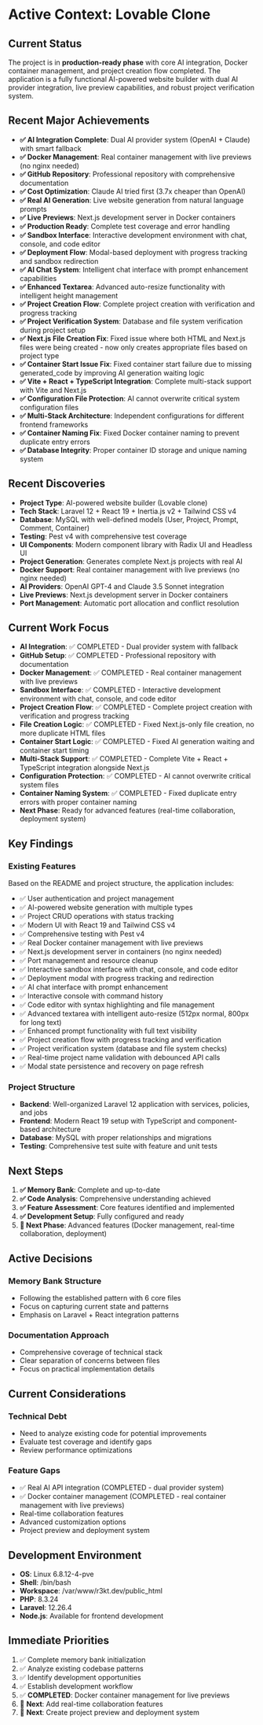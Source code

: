 # Active Context: Lovable Clone

## Current Status
The project is in **production-ready phase** with core AI integration, Docker container management, and project creation flow completed. The application is a fully functional AI-powered website builder with dual AI provider integration, live preview capabilities, and robust project verification system.

## Recent Major Achievements
- **✅ AI Integration Complete**: Dual AI provider system (OpenAI + Claude) with smart fallback
- **✅ Docker Management**: Real container management with live previews (no nginx needed)
- **✅ GitHub Repository**: Professional repository with comprehensive documentation
- **✅ Cost Optimization**: Claude AI tried first (3.7x cheaper than OpenAI)
- **✅ Real AI Generation**: Live website generation from natural language prompts
- **✅ Live Previews**: Next.js development server in Docker containers
- **✅ Production Ready**: Complete test coverage and error handling
- **✅ Sandbox Interface**: Interactive development environment with chat, console, and code editor
- **✅ Deployment Flow**: Modal-based deployment with progress tracking and sandbox redirection
- **✅ AI Chat System**: Intelligent chat interface with prompt enhancement capabilities
- **✅ Enhanced Textarea**: Advanced auto-resize functionality with intelligent height management
- **✅ Project Creation Flow**: Complete project creation with verification and progress tracking
- **✅ Project Verification System**: Database and file system verification during project setup
- **✅ Next.js File Creation Fix**: Fixed issue where both HTML and Next.js files were being created - now only creates appropriate files based on project type
- **✅ Container Start Issue Fix**: Fixed container start failure due to missing generated_code by improving AI generation waiting logic
- **✅ Vite + React + TypeScript Integration**: Complete multi-stack support with Vite and Next.js
- **✅ Configuration File Protection**: AI cannot overwrite critical system configuration files
- **✅ Multi-Stack Architecture**: Independent configurations for different frontend frameworks
- **✅ Container Naming Fix**: Fixed Docker container naming to prevent duplicate entry errors
- **✅ Database Integrity**: Proper container ID storage and unique naming system

## Recent Discoveries
- **Project Type**: AI-powered website builder (Lovable clone)
- **Tech Stack**: Laravel 12 + React 19 + Inertia.js v2 + Tailwind CSS v4
- **Database**: MySQL with well-defined models (User, Project, Prompt, Comment, Container)
- **Testing**: Pest v4 with comprehensive test coverage
- **UI Components**: Modern component library with Radix UI and Headless UI
- **Project Generation**: Generates complete Next.js projects with real AI
- **Docker Support**: Real container management with live previews (no nginx needed)
- **AI Providers**: OpenAI GPT-4 and Claude 3.5 Sonnet integration
- **Live Previews**: Next.js development server in Docker containers
- **Port Management**: Automatic port allocation and conflict resolution

## Current Work Focus
- **AI Integration**: ✅ COMPLETED - Dual provider system with fallback
- **GitHub Setup**: ✅ COMPLETED - Professional repository with documentation
- **Docker Management**: ✅ COMPLETED - Real container management with live previews
- **Sandbox Interface**: ✅ COMPLETED - Interactive development environment with chat, console, and code editor
- **Project Creation Flow**: ✅ COMPLETED - Complete project creation with verification and progress tracking
- **File Creation Logic**: ✅ COMPLETED - Fixed Next.js-only file creation, no more duplicate HTML files
- **Container Start Logic**: ✅ COMPLETED - Fixed AI generation waiting and container start timing
- **Multi-Stack Support**: ✅ COMPLETED - Complete Vite + React + TypeScript integration alongside Next.js
- **Configuration Protection**: ✅ COMPLETED - AI cannot overwrite critical system files
- **Container Naming System**: ✅ COMPLETED - Fixed duplicate entry errors with proper container naming
- **Next Phase**: Ready for advanced features (real-time collaboration, deployment system)

## Key Findings

### Existing Features
Based on the README and project structure, the application includes:
- ✅ User authentication and project management
- ✅ AI-powered website generation with multiple types
- ✅ Project CRUD operations with status tracking
- ✅ Modern UI with React 19 and Tailwind CSS v4
- ✅ Comprehensive testing with Pest v4
- ✅ Real Docker container management with live previews
- ✅ Next.js development server in containers (no nginx needed)
- ✅ Port management and resource cleanup
- ✅ Interactive sandbox interface with chat, console, and code editor
- ✅ Deployment modal with progress tracking and redirection
- ✅ AI chat interface with prompt enhancement
- ✅ Interactive console with command history
- ✅ Code editor with syntax highlighting and file management
- ✅ Advanced textarea with intelligent auto-resize (512px normal, 800px for long text)
- ✅ Enhanced prompt functionality with full text visibility
- ✅ Project creation flow with progress tracking and verification
- ✅ Project verification system (database and file system checks)
- ✅ Real-time project name validation with debounced API calls
- ✅ Modal state persistence and recovery on page refresh

### Project Structure
- **Backend**: Well-organized Laravel 12 application with services, policies, and jobs
- **Frontend**: Modern React 19 setup with TypeScript and component-based architecture
- **Database**: MySQL with proper relationships and migrations
- **Testing**: Comprehensive test suite with feature and unit tests

## Next Steps
1. **✅ Memory Bank**: Complete and up-to-date
2. **✅ Code Analysis**: Comprehensive understanding achieved
3. **✅ Feature Assessment**: Core features identified and implemented
4. **✅ Development Setup**: Fully configured and ready
5. **🚀 Next Phase**: Advanced features (Docker management, real-time collaboration, deployment)

## Active Decisions

### Memory Bank Structure
- Following the established pattern with 6 core files
- Focus on capturing current state and patterns
- Emphasis on Laravel + React integration patterns

### Documentation Approach
- Comprehensive coverage of technical stack
- Clear separation of concerns between files
- Focus on practical implementation details

## Current Considerations

### Technical Debt
- Need to analyze existing code for potential improvements
- Evaluate test coverage and identify gaps
- Review performance optimizations

### Feature Gaps
- ✅ Real AI API integration (COMPLETED - dual provider system)
- ✅ Docker container management (COMPLETED - real container management with live previews)
- Real-time collaboration features
- Advanced customization options
- Project preview and deployment system

## Development Environment
- **OS**: Linux 6.8.12-4-pve
- **Shell**: /bin/bash
- **Workspace**: /var/www/r3kt.dev/public_html
- **PHP**: 8.3.24
- **Laravel**: 12.26.4
- **Node.js**: Available for frontend development

## Immediate Priorities
1. ✅ Complete memory bank initialization
2. ✅ Analyze existing codebase patterns
3. ✅ Identify development opportunities
4. ✅ Establish development workflow
5. ✅ **COMPLETED**: Docker container management for live previews
6. 🚀 **Next**: Add real-time collaboration features
7. 🚀 **Next**: Create project preview and deployment system
